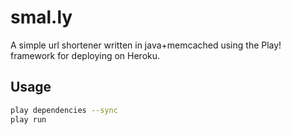 # smal.ly

A simple url shortener written in java+memcached using the Play! framework for deploying on Heroku.

## Usage

```bash
play dependencies --sync
play run
```